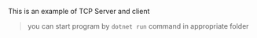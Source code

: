 
This is an example of TCP Server and client

> you can start program by `dotnet run` command in appropriate folder
